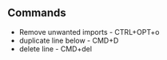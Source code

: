 ## Commands
- Remove unwanted imports - CTRL+OPT+o
- duplicate line below - CMD+D
- delete line - CMD+del
